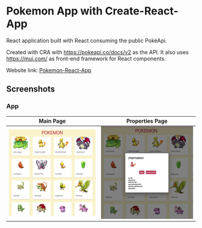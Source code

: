 # Pokemon App with Create-React-App

React application built with React consuming the public PokéApi.

Created with CRA with https://pokeapi.co/docs/v2 as the API. It also uses https://mui.com/ as front-end framework for React components.

Website link: [Pokemon-React-App](https://pokemon-react-dev.netlify.app/)

## Screenshots

### App

| Main Page   |      Properties Page      |
|--------------|:-------------------:|
| <img width="361" alt="Main" src="https://github.com/avahmetozdemir/pokemon-react-dev/blob/main/images/main.png?raw=true">    |  <img width="361" alt="Properties" src="https://github.com/avahmetozdemir/pokemon-react-dev/blob/main/images/properites.png?raw=true">       |
